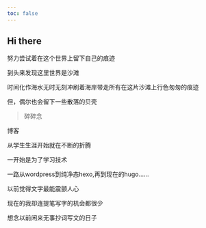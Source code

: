 ```yaml
---
toc: false
---
```

## Hi there

努力尝试着在这个世界上留下自己的痕迹

到头来发现这里世界是沙滩

时间化作海水无时无刻冲刷着海岸带走所有在这片沙滩上行色匆匆的痕迹

但，偶尔也会留下一些散落的贝壳

> 碎碎念

博客

从学生生涯开始就在不断的折腾

一开始是为了学习技术

一路从wordpress到纯净态hexo,再到现在的hugo......

以前觉得文字最能震颤人心

现在的我却连提笔写字的机会都很少

想念以前闲来无事抄词写文的日子